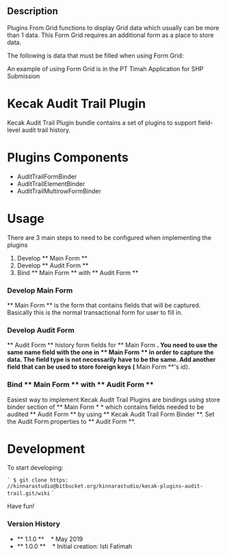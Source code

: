## Description
Plugins From Grid functions to display Grid data which usually can be more than 1 data.
This Form Grid requires an additional form as a place to store data.


The following is data that must be filled when using Form Grid:

An example of using Form Grid is in the PT Timah Application for SHP Submission

# Kecak Audit Trail Plugin

Kecak Audit Trail Plugin bundle contains a set of plugins to support field-level audit trail history.

# Plugins Components

* AuditTrailFormBinder
* AuditTrailElementBinder
* AuditTrailMultirowFormBinder

# Usage

There are 3 main steps to need to be configured when implementing the plugins

1. Develop ** Main Form **
2. Develop ** Audit Form **
3. Bind ** Main Form ** with ** Audit Form **

### Develop Main Form

** Main Form ** is the form that contains fields that will be captured. Basically this is the normal transactional form for user to fill in.

### Develop Audit Form

** Audit Form ** history form fields for ** Main Form **. You need to use the same name field with the one in ** Main Form ** in order to capture the data. The field type is not necessarily have to be the same. Add another field that can be used to store foreign keys (** Main Form **'s id).

### Bind ** Main Form ** with ** Audit Form **

Easiest way to implement Kecak Audit Trail Plugins are bindings using store binder section of ** Main Form * * which contains fields needed to be audited ** Audit Form ** by using ** Kecak Audit Trail Form Binder **. Set the
Audit Form properties to ** Audit Form **.

# Development

To start developing:

`` `
$ git clone https: //kinnarastudio@bitbucket.org/kinnarastudio/kecak-plugins-audit-trail.git/wiki
`` `

Have fun!

### Version History ###

* ** 1.1.0 **
   * May 2019
* ** 1.0.0 **
   * Initial creation: Isti Fatimah
